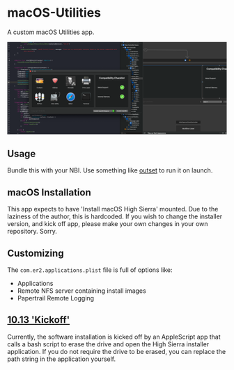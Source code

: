 # macOS-Utilities
A custom macOS Utilities app.

![](https://raw.githubusercontent.com/128keaton/macOS-Utilities/master/macOS%20Utilities/screenshot.png)

## Usage
Bundle this with your NBI. Use something like [outset](https://github.com/chilcote/outset) to run it on launch.

## macOS Installation
This app expects to have 'Install macOS High Sierra' mounted. Due to the laziness of the author, this is hardcoded.
If you wish to change the installer version, and kick off app, please make your own changes in your own repository. Sorry.

## Customizing
The `com.er2.applications.plist` file is full of options like:
* Applications
* Remote NFS server containing install images
* Papertrail Remote Logging

## [10.13 'Kickoff'](https://github.com/128keaton/macOS-Installer-Kickoff)

Currently, the software installation is kicked off by an AppleScript app that calls a bash script to erase the drive and open the High Sierra installer application. If you do not require the drive to be erased, you can replace the path string in the application yourself. 

